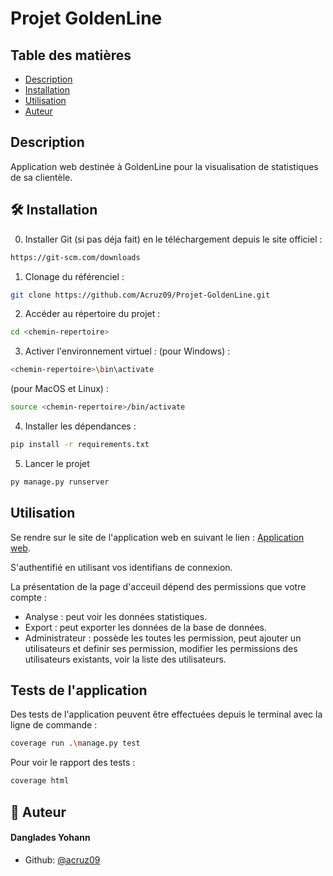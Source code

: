 # Projet GoldenLine

## Table des matières
- [Description](#Description)
- [Installation](#Installation)
- [Utilisation](#utilisation)
- [Auteur](#Auteur)


## Description
Application web destinée à GoldenLine pour la visualisation de statistiques de sa clientèle.   



## 🛠️ Installation
0. Installer Git (si pas déja fait) en le téléchargement depuis le site officiel :
```bash
https://git-scm.com/downloads 
```
1. Clonage du référenciel :
```bash
git clone https://github.com/Acruz09/Projet-GoldenLine.git
```
2. Accéder au répertoire du projet :
```bash
cd <chemin-repertoire>
```
3. Activer l'environnement virtuel :
(pour Windows) :
```bash
<chemin-repertoire>\bin\activate
```
(pour MacOS et Linux) :
```bash
source <chemin-repertoire>/bin/activate
```
4. Installer les dépendances :
```bash
pip install -r requirements.txt
```
5. Lancer le projet
```bash
py manage.py runserver
```
        
## Utilisation
Se rendre sur le site de l'application web en suivant le lien :
[Application web](https://acruz19.pythonanywhere.com/).

S'authentifié en utilisant vos identifians de connexion.

La présentation de la page d'acceuil dépend des permissions que votre compte :
- Analyse : peut voir les données statistiques.
- Export : peut exporter les données de la base de données.
- Administrateur : possède les toutes les permission, peut ajouter un utilisateurs et definir ses permission, modifier les permissions des utilisateurs existants, voir la liste des utilisateurs.

## Tests de l'application
Des tests de l'application peuvent être effectuées depuis le terminal avec la ligne de commande :
```bash
coverage run .\manage.py test
```
Pour voir le rapport des tests : 
```bash
coverage html
```

## 🙇 Auteur
#### Danglades Yohann
- Github: [@acruz09](https://github.com/Acruz09)